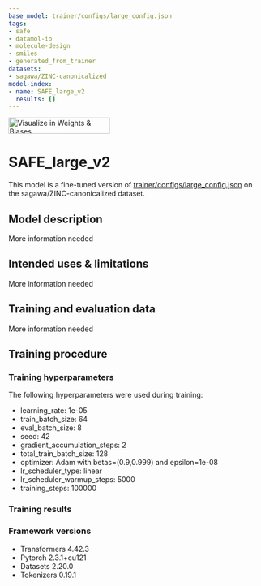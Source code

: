 ```yaml
---
base_model: trainer/configs/large_config.json
tags:
- safe
- datamol-io
- molecule-design
- smiles
- generated_from_trainer
datasets:
- sagawa/ZINC-canonicalized
model-index:
- name: SAFE_large_v2
  results: []
---
```


<!-- This model card has been generated automatically according to the information the Trainer had access to. You
should probably proofread and complete it, then remove this comment. -->

[<img src="https://raw.githubusercontent.com/wandb/assets/main/wandb-github-badge-28.svg" alt="Visualize in Weights & Biases" width="200" height="32"/>](None)
# SAFE_large_v2

This model is a fine-tuned version of [trainer/configs/large_config.json](https://huggingface.co/trainer/configs/large_config.json) on the sagawa/ZINC-canonicalized dataset.

## Model description

More information needed

## Intended uses & limitations

More information needed

## Training and evaluation data

More information needed

## Training procedure

### Training hyperparameters

The following hyperparameters were used during training:
- learning_rate: 1e-05
- train_batch_size: 64
- eval_batch_size: 8
- seed: 42
- gradient_accumulation_steps: 2
- total_train_batch_size: 128
- optimizer: Adam with betas=(0.9,0.999) and epsilon=1e-08
- lr_scheduler_type: linear
- lr_scheduler_warmup_steps: 5000
- training_steps: 100000

### Training results



### Framework versions

- Transformers 4.42.3
- Pytorch 2.3.1+cu121
- Datasets 2.20.0
- Tokenizers 0.19.1
